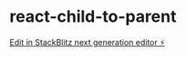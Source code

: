# react-child-to-parent

[Edit in StackBlitz next generation editor ⚡️](https://stackblitz.com/~/github.com/sachincalicut/react-child-to-parent)